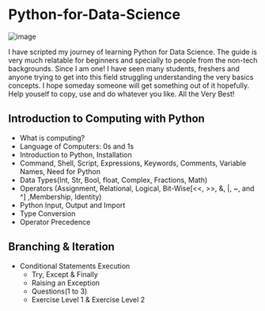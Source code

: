 # Python-for-Data-Science
![image](https://user-images.githubusercontent.com/78694853/109422726-d0690980-7a02-11eb-86ed-85ef32d2e435.png)


I have scripted my journey of learning Python for Data Science. The guide is very much relatable for beginners and specially to people from the non-tech backgrounds. Since I am one! I have seen many students, freshers and anyone trying to get into this field struggling understanding the very basics concepts. I hope someday someone will get something out of it hopefully. Help youself to copy, use and do whatever you like. All the Very Best!

## Introduction to Computing with Python
 * What is computing?
 * Language of Computers: 0s and 1s
 * Introduction to Python, Installation 
 * Command, Shell, Script, Expressions, Keywords, Comments, Variable Names, Need for Python 
 * Data Types(Int, Str, Bool, float, Complex, Fractions, Math)
 * Operators (Assignment, Relational, Logical, Bit-Wise[<<, >>, &, |, ~, and ^] ,Membership, Identity) 
 * Python Input, Output and Import
 * Type Conversion
 * Operator Precedence

## Branching & Iteration
 * Conditional Statements Execution
   * Try, Except & Finally
   * Raising an Exception
   * Questions(1 to 3)
   * Exercise Level 1 & Exercise Level 2
 
